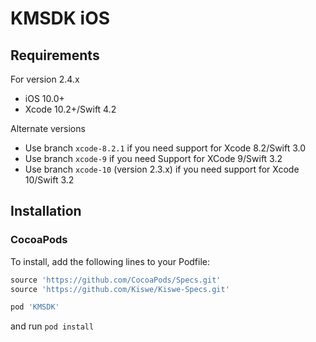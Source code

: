 # KMSDK iOS

## Requirements

For version 2.4.x 
- iOS 10.0+
- Xcode 10.2+/Swift 4.2 

Alternate versions
- Use branch `xcode-8.2.1` if you need support for Xcode 8.2/Swift 3.0
- Use branch `xcode-9` if you need Support for XCode 9/Swift 3.2
- Use branch `xcode-10` (version 2.3.x) if you need support for Xcode 10/Swift 3.2

## Installation

### CocoaPods

To install, add the following lines to your Podfile:

```ruby
source 'https://github.com/CocoaPods/Specs.git'
source 'https://github.com/Kiswe/Kiswe-Specs.git'

pod 'KMSDK'
```

and run `pod install`
